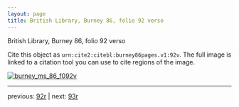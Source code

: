```yaml
---
layout: page
title: British Library, Burney 86, folio 92 verso
---
```


British Library, Burney 86, folio 92 verso

Cite this object as `urn:cite2:citebl:burney86pages.v1:92v`.  The full image is linked to a citation tool you can use to cite regions of the image.

[![burney_ms_86_f092v](http://www.homermultitext.org/iipsrv?IIIF=/project/homer/pyramidal/deepzoom/citebl/burney86imgs/v1/burney_ms_86_f092v.tif/full/800,/0/default.jpg)](http://www.homermultitext.org/ict2/?urn=urn:cite2:citebl:burney86imgs.v1:burney_ms_86_f092v) 

---

previous:  [92r](../92r/) | next: [93r](../93r/)